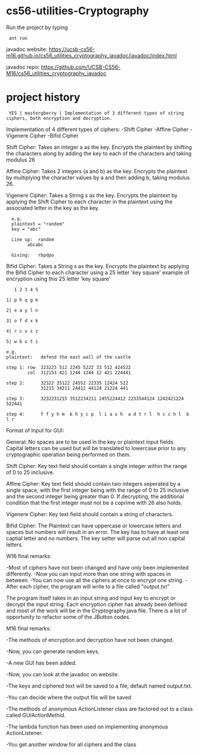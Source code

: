 cs56-utilities-Cryptography
===========================
Run the project by typing
```
 ant run
```
javadoc website: https://ucsb-cs56-m16.github.io/cs56_utilities_cryptography_javadoc/javadoc/index.html


javadoc repo: https://github.com/UCSB-CS56-M16/cs56_utilities_cryptography_javadoc

project history
===============
```
 YES | mastergberry | Implementation of 3 different types of string ciphers, both encryption and decryption.
```

Implementation of 4 different types of ciphers:
	       -Shift Cipher
	       -Affine Cipher
	       -Vigenere Cipher
	       -Bifid Cipher

Shift Cipher:
      Takes an integer a as the key.
      Encrypts the plaintext by shifting the characters along by adding the key to each of the characters and taking modulus 26

Affine Cipher:
       Takes 2 integers (a and b) as the key.
       Encrypts the plaintext by multiplying the character values by a and then adding b, taking modulus 26.

Vigenere Cipher:
      Takes a String s as the key.
      Encrypts the plaintext by applying the Shift Cipher to each character in the plaintext using the associated letter in the key as the key.

      e.g.
      plaintext = "random"
      key = "abc"
      
      Line up:	random
      	   	abcabc

      Giving:   rbpdpo

Bifid Cipher:
	Takes a String s as the key.
	Encrypts the plaintext by applying the Bifid Cipher to each character using a 25 letter 'key square' example of encryption using this 25 letter 'key square'
	   
	   1 2 3 4 5
	   
	1| p h q g m
	
	2| e a y l n
	
	3| o f d x k
	
	4| r c v s z
	
	5| w b u t i
	
	e.g.
	plaintext:   defend the east wall of the castle
	
	step 1: row  323223 512 2245 5222 33 512 424522
	        col  312153 421 1244 1244 12 421 224441
	        
	step 2:      32322 35122 24552 22335 12424 522 
	             31215 34211 24412 44124 21224 441 
	             
	step 3:      3232231215 3512234211 2455224412 2233544124 1242421224 522441
	
	step 4:      f f y h m  k h y c p  l i a s h  a d t r l  h c c h l  b l r

Format of Input for GUI:

General:
	No spaces are to be used in the key or plaintext input fields. Capital letters can be used but will be translated to lowercase prior to any cryptographic operation being performed on them.

Shift Cipher:
	Key text field should contain a single integer within the range of 0 to 25 inclusive.

Affine Cipher:
	Key text field should contain two integers seperated by a single space, with the first integer being with the range of 0 to 25 inclusive and the second integer being greater than 0. If decrypting, the additional condition that the first integer must not be a coprime with 26 also holds.

Vigenere Cipher:
	Key text field should contain a string of characters.
	
Bifid Cipher:
	The Plaintext can have uppercase or lowercase letters and spaces but numbers will result in an error. The key has to have at least one captial letter and no numbers. The key setter will parse out all non capital letters.

W16 final remarks:

-Most of ciphers have not been changed and have only been implemented differently.
-Now you can input more than one string with spaces in between.
-You can now use all the ciphers at once to encrypt one string.
-After each cipher, the program will write to a file called "output.txt"

The program itself takes in an input string and input key to encrypt or decrypt the input string. Each encryption cipher has already been defined and most of the work will be in the Cryptography.java file. There is a lot of opportunity to refactor some of the JButton codes. 


M16 final remarks:

-The methods of encryption and decryption have not been changed.

-Now, you can generate random keys.

-A new GUI has been added.

-Now, you can look at the javadoc on website.

-The keys and ciphered text will be saved to a file, default named output.txt.

-You can decide where the output file will be saved

-The methods of anonymous ActionListener class are factored out to a class called GUIActionMethid.


-The lambda function has been used on implementing anonymous ActionListener.

-You get another window for all ciphers and the class









